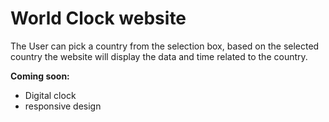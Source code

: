 # World Clock website

The User can pick a country from the selection box, based on the selected country the website will display the data and time related to the country. 

**Coming soon:**
- Digital clock
- responsive design


